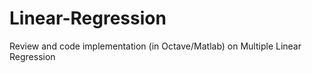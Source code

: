 # Linear-Regression
Review and code implementation (in Octave/Matlab) on Multiple Linear Regression

